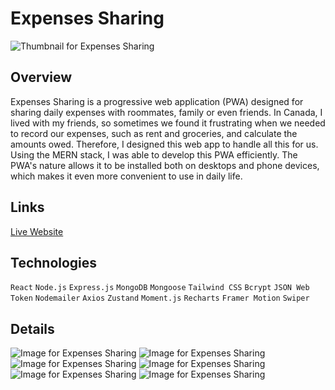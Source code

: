# Expenses Sharing

![Thumbnail for Expenses Sharing](../../../yuki-portfolio/blob/main/public/images/projects/thumbnails/expenses-sharing.png)

## Overview
Expenses Sharing is a progressive web application (PWA) designed for sharing daily expenses with roommates, family or even friends. In Canada, I lived with my friends, so sometimes we found it frustrating when we needed to record our expenses, such as rent and groceries, and calculate the amounts owed. Therefore, I designed this web app to handle all this for us. Using the MERN stack, I was able to develop this PWA efficiently. The PWA's nature allows it to be installed both on desktops and phone devices, which makes it even more convenient to use in daily life.

## Links
[Live Website](https://expenses-sharing.yukilun.com)

## Technologies
`React` `Node.js` `Express.js` `MongoDB` `Mongoose` `Tailwind CSS` `Bcrypt` `JSON Web Token` `Nodemailer` `Axios` `Zustand` `Moment.js` `Recharts` `Framer Motion` `Swiper`

## Details
![Image for Expenses Sharing](../../../yuki-portfolio/blob/main/public/images/projects/details/expenses-sharing-labtop-1-front.png)
![Image for Expenses Sharing](../../../yuki-portfolio/blob/main/public/images/projects/details/expenses-sharing-labtop-1-back.png)
![Image for Expenses Sharing](../../../yuki-portfolio/blob/main/public/images/projects/details/expenses-sharing-labtop-2-front.png)
![Image for Expenses Sharing](../../../yuki-portfolio/blob/main/public/images/projects/details/expenses-sharing-labtop-2-back.png)
![Image for Expenses Sharing](../../../yuki-portfolio/blob/main/public/images/projects/details/expenses-sharing-labtop-3-front.png)
![Image for Expenses Sharing](../../../yuki-portfolio/blob/main/public/images/projects/details/expenses-sharing-labtop-3-back.png)
